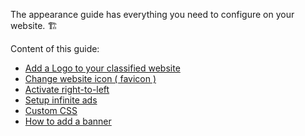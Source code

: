 The appearance guide has everything you need to configure on your website. 🏗

Content of this guide:

*   [Add a Logo to your classified website](Appearance-create-logo.md)
*   [Change website icon ( favicon )](Appearance-change-website-icon.md)
*   [Activate right-to-left](Appearance-activate-left-to-right.md)
*   [Setup infinite ads](Appearance-set-up-infinite-ads.md)
*   [Custom CSS](Appearance-custom-css.md)
*   [How to add a banner](Appearance-how-to-add-a-banner.md)
